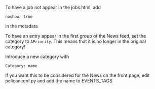 To have a job not appear in the jobs.html, add 
```
noshow: true
```
in the metadata

To have an entry appear in the first group of the News feed, set the category
to `APriority`.
This means that it is no longer in the original category!



Introduce a new category with 
```
Category: name
```

If you want this to be considered for the News on the front page,
edit pelicanconf.py and add the name to EVENTS_TAGS



